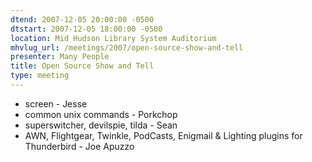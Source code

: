 ```yaml
---
dtend: 2007-12-05 20:00:00 -0500
dtstart: 2007-12-05 18:00:00 -0500
location: Mid Hudson Library System Auditorium
mhvlug_url: /meetings/2007/open-source-show-and-tell
presenter: Many People
title: Open Source Show and Tell
type: meeting
---
```


- screen - Jesse
- common unix commands - Porkchop
- superswitcher, devilspie, tilda - Sean
- AWN, Flightgear, Twinkle, PodCasts, Enigmail &amp; Lighting plugins for Thunderbird - Joe Apuzzo